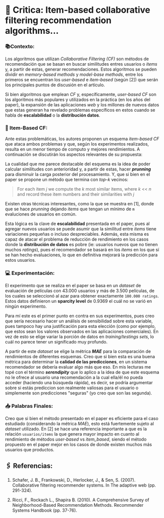 # 📖 Critica: Item-based collaborative filtering recommendation algorithms...

### 📚Contexto:
Los algoritmos que utilizan _Collaborative Filtering (CF)_ son métodos de recomendación que se basan en buscar similitudes entres usuarios o _items_ y, a partir de estas, generar recomendaciones. Estos algoritmos se pueden dividir en _memory-based methods_ y _model-base methods_, entre los primeros se encuentran los _user-based_ e _item-based_ (según [2]) que serán los principales puntos de discusión en el artículo.

Si bien algoritmos que emplean _CF_ y, específicamente, _user-based CF_ son los algoritmos más populares y utilizados en la práctica (en los años del paper), la expansión de las aplicaciones _web_ y los millones de nuevos datos que estas generan ha revelado problemas específicos en estos cuando se habla de **escalabilidad** o la **distribución datos**.

### 🧾 Item-Based CF:
Ante estas problemáticas, los autores proponen un esquema _item-based CF_ que ataca ambos problemas y que, según los experimentos realizados, resulta en un menor tiempo de computo y mejores rendimientos. A continuación se discutirán los aspectos relevantes de su propuesta:

La cualidad que me parece destacable del esquema es la idea de poder calcular similitudes con anterioridad y, a partir de estas, hacer **_prunning_** para disminuir la carga posterior del procesamiento. Y, que si bien en el paper se propone un método que termina con _top-k_ vecinos:

> For each item _j_ we compute the _k_ most similar items, where _k_ << _n_ and record these item numbers and their similarities with _j_

Existen otras técnicas interesantes, como la que se muestra en [1], donde que se hace _prunning_ dejando _items_ que tengan un mínimo de ```m``` evaluciones de usuarios en común.

Esta lógica es la clave de **escalabilidad** presentada en el paper, pues al agregar nuevos usuarios se puede asumir que la similitud entre _items_ tiene variaciones pequeñas o incluso despreciables. Además, esta misma es capaz de atacar el problema de reducción de rendimiento  en los casos donde la **distribución de datos** es pobre (ie: usuarios nuevos que no tienen muchos _ratings_), pues el recomendador se basará en los _items_ en los que sí se han hecho evaluaciones, lo que en definitiva mejorará la predicción para estos usuarios.

### 💻 Experimentación:
El experimento que se realiza en el paper se basa en un _dataset_ de evaluación de películas con 43.000 usuarios y más de 3.500 películas, de los cuales se seleccionó al azar para obtener exactamente ```100.000 ratings```. Estos datos definieron un **sparcity level** de 0.9369 el cuál no se varió en ningún experimento.

Para mí este es el primer punto en contra en sus experimentos, pues creo que sería necesario hacer un análisis de sensibilidad sobre esta variable, pues tampoco hay una justificación para esta elección (como por ejemplo, que estos sean los valores observados en las aplicaciones comerciales). En vez de esto se elige variar la porción de datos en _training/testings sets_, lo cuál no parece tener un significado muy profundo.

A partir de este _dataset_ se elige la métrica **_MAE_** para la comparación de rendimientos de diferentes esquemas. Creo que si bien esta es una buena métrica para determinar la **calidad de las predicciones**, en un sistema recomendador se debería evaluar algo más que eso. En mis lecturas me topé con el término **_serendipity_** que lo aplico a la idea de que este esquema no le ofrece al usuario una recomendación a la cual ella/él no pueda acceder (haciendo una búsqueda rápida), es decir, se podría argumentar sobre si estás prediccion son realmente valiosas para el usuario o simplemente son predicciones "seguras" (yo creo que son las segunda).

### 📥 Palabras Finales:
Creo que si bien el método presentado en el paper es eficiente para el caso estudiado (considerando la métrica _MAE_), esto está fuertemente sujeto al _dataset_ utilizado. En [2] se hace una referencia importante a que es la relación ```usuarios/items``` la que genera mayor impacto en cuanto al rendimiento de métodos _user-based_ vs _item_based_, siendo el método propuesto en el paper mejor en los casos de donde existen muchos más usuarios que productos.




## 🖇 Referencias:

1. Schafer, J. B., Frankowski, D., Herlocker, J., & Sen, S. (2007). Collaborative filtering recommender systems. In The adaptive web (pp. 291-324).

2. Ricci, F., Rockach L., Shapira B. (2010). A Comprehensive Survey of Neighborhood-Based Recommendation Methods. Recommender Systems Handbook (pp. 37-76).
